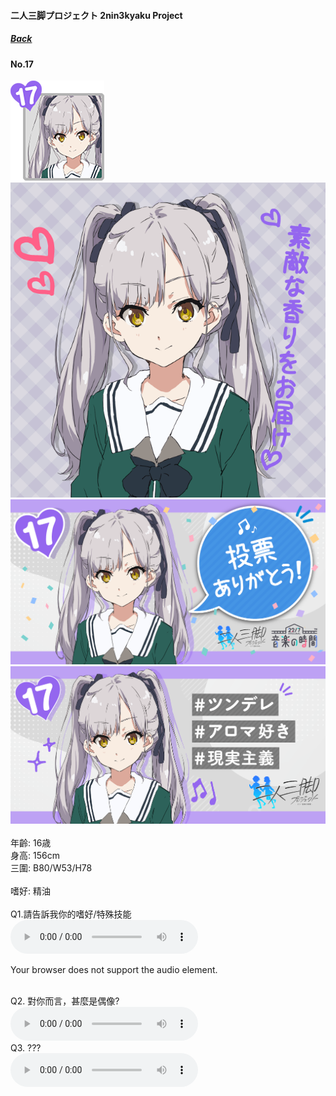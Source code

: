 #### 二人三脚プロジェクト 2nin3kyaku Project
##### [Back](2nin3kyaku_List.md)

#### No.17
<img src="../../../Img/Nanaon/2nin3kyaku/17/17_thumb.png"><br>
<img src="../../../Img/Nanaon/2nin3kyaku/17/17_main.png"><br>
<img src="../../../Img/Nanaon/2nin3kyaku/17/17_thanks.png"><br>
<img src="../../../Img/Nanaon/2nin3kyaku/17/17_desc.png"><br>
<br>
年齡: 16歳<br>
身高: 156cm<br>
三圍: B80/W53/H78<br>
<br>
嗜好: 精油<br>
<br>
Q1.請告訴我你的嗜好/特殊技能<br>
<audio controls="controls">
  <source type="audio/mp3" src="../../../Resources/2nin3kyaku/No17_voice_1.mp3"></source>
  <p>Your browser does not support the audio element.</p>
</audio><br>
Q2. 對你而言，甚麼是偶像? <br>
<audio controls="controls">
  <source type="audio/mp3" src="../../../Resources/2nin3kyaku/No17_voice_2.mp3"></source>
  <p>Your browser does not support the audio element.</p>
</audio><br>
Q3. ??? <br>
<audio controls="controls">
  <source type="audio/mp3" src="../../../Resources/2nin3kyaku/No17_voice_3.mp3"></source>
  <p>Your browser does not support the audio element.</p>
</audio><br>
